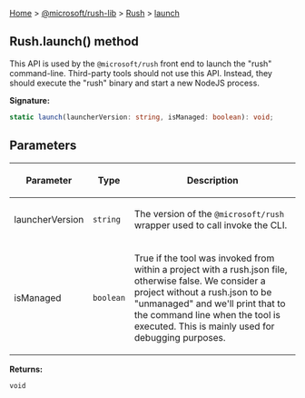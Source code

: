 [Home](./index) &gt; [@microsoft/rush-lib](./rush-lib.md) &gt; [Rush](./rush-lib.rush.md) &gt; [launch](./rush-lib.rush.launch.md)

## Rush.launch() method

This API is used by the `@microsoft/rush` front end to launch the "rush" command-line. Third-party tools should not use this API. Instead, they should execute the "rush" binary and start a new NodeJS process.

<b>Signature:</b>

```typescript
static launch(launcherVersion: string, isManaged: boolean): void;
```

## Parameters

|  <p>Parameter</p> | <p>Type</p> | <p>Description</p> |
|  --- | --- | --- |
|  <p>launcherVersion</p> | <p>`string`</p> | <p>The version of the `@microsoft/rush` wrapper used to call invoke the CLI.</p> |
|  <p>isManaged</p> | <p>`boolean`</p> | <p>True if the tool was invoked from within a project with a rush.json file, otherwise false. We consider a project without a rush.json to be "unmanaged" and we'll print that to the command line when the tool is executed. This is mainly used for debugging purposes.</p> |

<b>Returns:</b>

`void`

